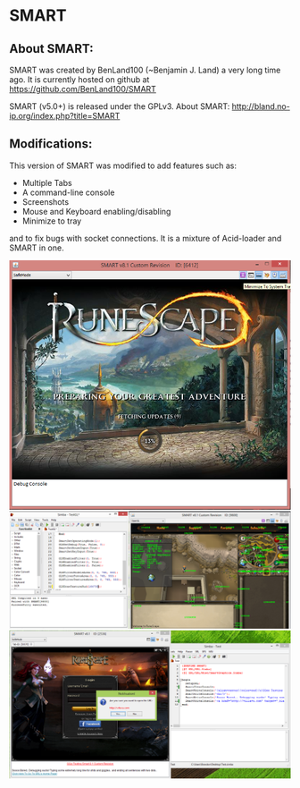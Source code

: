 SMART
===

About SMART:
------------

SMART was created by BenLand100 (~Benjamin J. Land) a very long time ago. It is currently hosted
on github at https://github.com/BenLand100/SMART

SMART (v5.0+) is released under the GPLv3.
About SMART: http://bland.no-ip.org/index.php?title=SMART


Modifications:
--------------

This version of SMART was modified to add features such as:

- Multiple Tabs
- A command-line console
- Screenshots
- Mouse and Keyboard enabling/disabling
- Minimize to tray

and to fix bugs with socket connections. It is a mixture of Acid-loader and SMART in one.

![Screenshot5](Screenshots/5.png)
![Screenshot4](Screenshots/4.png)
![Screenshot3](Screenshots/3.png)